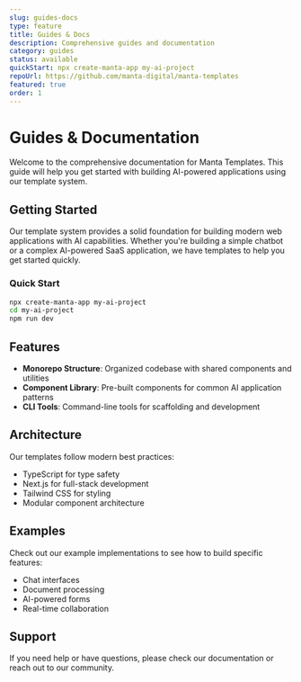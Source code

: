 ```yaml
---
slug: guides-docs
type: feature
title: Guides & Docs
description: Comprehensive guides and documentation
category: guides
status: available
quickStart: npx create-manta-app my-ai-project
repoUrl: https://github.com/manta-digital/manta-templates
featured: true
order: 1
---
```


# Guides & Documentation

Welcome to the comprehensive documentation for Manta Templates. This guide will help you get started with building AI-powered applications using our template system.

## Getting Started

Our template system provides a solid foundation for building modern web applications with AI capabilities. Whether you're building a simple chatbot or a complex AI-powered SaaS application, we have templates to help you get started quickly.

### Quick Start

```bash
npx create-manta-app my-ai-project
cd my-ai-project
npm run dev
```

## Features

- **Monorepo Structure**: Organized codebase with shared components and utilities
- **Component Library**: Pre-built components for common AI application patterns
- **CLI Tools**: Command-line tools for scaffolding and development

## Architecture

Our templates follow modern best practices:

- TypeScript for type safety
- Next.js for full-stack development
- Tailwind CSS for styling
- Modular component architecture

## Examples

Check out our example implementations to see how to build specific features:

- Chat interfaces
- Document processing
- AI-powered forms
- Real-time collaboration

## Support

If you need help or have questions, please check our documentation or reach out to our community.

